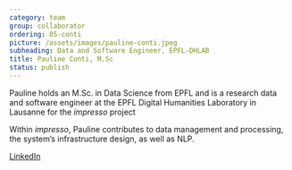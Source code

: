 ```yaml
---
category: team
group: collaborator
ordering: 05-conti
picture: /assets/images/pauline-conti.jpeg
subheading: Data and Software Engineer, EPFL-DHLAB
title: Pauline Conti, M.Sc
status: publish
---
```


Pauline holds an M.Sc. in Data Science from EPFL and is a research data and software engineer at the EPFL Digital Humanities Laboratory in Lausanne for the *impresso* project

Within *impresso*, Pauline contributes to data management and processing, the system’s infrastructure design, as well as NLP.

[LinkedIn](https://ch.linkedin.com/in/pauline-conti-474976129)
